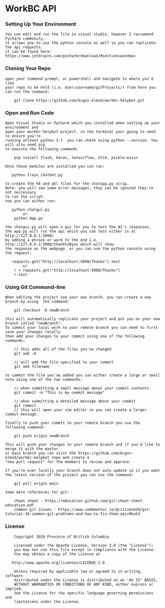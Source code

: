 # WorkBC API

### Setting Up Your Environment

    You can edit and run the file in visual studio, however I reccomend Pycharm community,
    it allows you to use the pyhton console as well so you can replicate the api requests.
    it can be found here: https://www.jetbrains.com/pycharm/download/#section=windows 

### Cloning Your Repo

    open your Command prompt, or powershell and navigate to where you'd like
    your repo to be held (i.e. User/username/gitProjects/) from here you can run the command: 

        git clone https://github.com/bcgov-elmsd/workbc-helpbot.git

### Open and Run Code

    Open Visual Studio or Pycharm which you installed when setting up your environment and
    open your workbc-helpbot project. in the terminal your going to need to ensure you're 
    running atleast python 3.7  you can check using python --version. You will also need pip
    to execute the following command:
        
        pip install flask, keras, tensorflow, nltk, pickle-mixin
    
    Once those modules are installed you can run:
       
       python train_chatbot.py
    
    to create the h6 and pkl files for the chatapp.py scrip.
    Note: you will see some error messages, they can be ignored they're not neccessary
    to run the script. 
    now you can either run:
       
       python chatgui.py
            or
        python App.py
     
    the chatgui.py will open a gui for you to test the AI's responses,
    the app.py will run the api which you can test either in at http://127.0.0.1:5000/
    by adding a phrase or word to the end i.e. http://127.0.0.1:5000/thank%20you which will show
    the response on the webpage. or you can use the python console using the request:
       
       requests.get("http://localhost:5000/Thanks").text
            or
        r = requests.get("http://localhost:5000/Thanks")
        r.text

### Using Git Command-line

    When editing the project use your own branch, you can create a new branch by using  the command:

        git checkout -b newBranch

    this will automatically replicate your project and put you on your new branch called "newBranch".
    To commit your local work to your remote branch you can need to first save your changes locally 
    then add your changes to your commit using one of the following commands:

        // this adds all of the files you've changed
        git add -A  
        
        // will add the file specified to your commit
        git add filename

    to commit the file you've added you can either create a large or small note using one of the two commands:

        // when submitting a small message about your commit contents
        git commit -m "This is my commit message"   

        // when submitting a detailed message about your commit
        git commit
        // this will open your vim editor so you can create a larger commit message.

    finally to push your commit to your remote branch you use the following command:

        git push origin newBranch

    This will push your changes to your remote branch and if you'd like to merge it with the master 
    or main branch you can visit the https://github.com/bcgov-elmsd/workbc-helpbot repo and create a 
    "new pull request" for the members to review and approve.

    If you're ever locally your branch does not auto update so it you want the latest version of the project you can use the command:

        git pull origin main

    Some more references for git:

        cheat sheet - https://education.github.com/git-cheat-sheet-education.pdf
        Common git issues - https://www.codementor.io/@citizen428/git-tutorial-10-common-git-problems-and-how-to-fix-them-aajv0katd
        
        
   ### License
   
        Copyright 2020 Province of British Columbia

        Licensed under the Apache License, Version 2.0 (the "License");
        you may not use this file except in compliance with the License.
        You may obtain a copy of the License at

       http://www.apache.org/licenses/LICENSE-2.0

        Unless required by applicable law or agreed to in writing, software
        distributed under the License is distributed on an "AS IS" BASIS,
        WITHOUT WARRANTIES OR CONDITIONS OF ANY KIND, either express or implied.
        See the License for the specific language governing permissions and
        limitations under the License.
